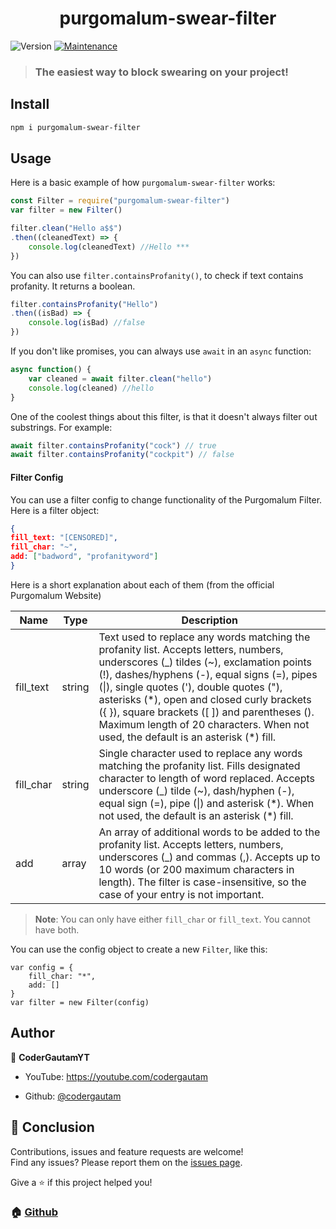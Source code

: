 
<h1  align="center">purgomalum-swear-filter </h1>

<p>

<img  alt="Version"  src="https://img.shields.io/badge/version-1.0.0-blue.svg?cacheSeconds=2592000"  />

<a  href="https://github.com/codergautam/purgomalum-swear-filter/graphs/commit-activity"  target="_blank">

<img alt="Maintenance" src="https://img.shields.io/badge/maintained-yes-green.svg" />

</a>

</p>

  

> ### The easiest way to block swearing on your project!


## Install

  

```sh
npm i purgomalum-swear-filter
```

##  Usage

Here is a basic example of how `purgomalum-swear-filter` works:

```js
const Filter = require("purgomalum-swear-filter")
var filter = new Filter()

filter.clean("Hello a$$")
.then((cleanedText) => {
	console.log(cleanedText) //Hello ***
})
```
You can also use `filter.containsProfanity()`, to check if text contains profanity. It returns a boolean.

```js 
filter.containsProfanity("Hello")
.then((isBad) => {
	console.log(isBad) //false
})
```
If you don't like promises, you can always use `await` in an `async` function:
```js
async function() {
	var cleaned = await filter.clean("hello") 
	console.log(cleaned) //hello
}
```
One of the coolest things about this filter, is that it doesn't always filter out substrings. For example:

```js
await filter.containsProfanity("cock") // true
await filter.containsProfanity("cockpit") // false
```
#### Filter Config

You can use a filter config to change functionality of the Purgomalum Filter. Here is a filter object:

```json
{
fill_text: "[CENSORED]", 
fill_char: "~",
add: ["badword", "profanityword"]
}
```  

Here is a short explanation about each of them (from the official Purgomalum Website)

| Name | Type| Description|
|--|--|--| 
| fill_text | string | Text used to replace any words matching the profanity list. Accepts letters, numbers, underscores (_) tildes (~), exclamation points (!), dashes/hyphens (-), equal signs (=), pipes (\|), single quotes ('), double quotes ("), asterisks (*), open and closed curly brackets ({ }), square brackets ([ ]) and parentheses (). Maximum length of 20 characters. When not used, the default is an asterisk (\*) fill. |
|fill_char|string|Single character used to replace any words matching the profanity list. Fills designated character to length of word replaced. Accepts underscore (_) tilde (~), dash/hyphen (-), equal sign (=), pipe (\|) and asterisk (\*). When not used, the default is an asterisk (\*) fill.|
| add | array | An array of additional words to be added to the profanity list. Accepts letters, numbers, underscores (_) and commas (,). Accepts up to 10 words (or 200 maximum characters in length). The filter is case-insensitive, so the case of your entry is not important. |

> **Note**: You can only have either  `fill_char` or `fill_text`. You cannot have both.

You can use the config object to create a new `Filter`, like this:

```
var config = {
	fill_char: "*",
	add: []
}
var filter = new Filter(config)
```



## Author

  

👤 **CoderGautamYT**

  

* YouTube: https://youtube.com/codergautam

* Github: [@codergautam](https://github.com/codergautam)

  

## 🤝 Conclusion



Contributions, issues and feature requests are welcome!<br  />  Find any issues? Please report them on the [issues page](https://github.com/codergautam/purgomalum-swear-filter/issues). 

Give a ⭐️ if this project helped you!

### 🏠 [Github](https://github.com/codergautam/purgomalum-swear-filter)

  
